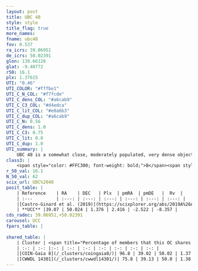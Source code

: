 ```yaml
---
layout: post
title: UBC 48
style: style
title_flag: true
more_names: 
fname: ubc48
fov: 0.537
ra_icrs: 39.06951
de_icrs: 50.02391
glon: 139.66128
glat: -9.40772
r50: 16.1
plx: 1.37615
UTI: "0.46"
UTI_COLOR: "#fffbe1"
UTI_C_N_COL: "#f7fcde"
UTI_C_dens_COL: "#a6cab9"
UTI_C_C3_COL: "#d4edca"
UTI_C_lit_COL: "#e0a6b3"
UTI_C_dup_COL: "#a6cab9"
UTI_C_N: 0.56
UTI_C_dens: 1.0
UTI_C_C3: 0.75
UTI_C_lit: 0.0
UTI_C_dup: 1.0
UTI_summary: |
    UBC 48 is a somewhat close, moderately populated, very dense object of high C3 quality. It is rarely studied in the literature, with no articles listed in the last 6 years. This object shares a large percentage of members with 2 later reported entries.
class3: |
    <span style="color: #FFC300; font-weight: bold;">B</span><span style="color: green; font-weight: bold;">A</span>
r_50_val: 16.1
N_50_val: 62
scix_url: UBC%2048
posit_table: |
    | Reference    | RA    | DEC   | Plx  | pmRA  | pmDE   |  Rv  |
    | :---         | :---: | :---: | :---: | :---: | :---: | :---: |
    |[Castro-Ginard et al. (2019)](https://scixplorer.org/abs/2019A%26A...627A..35C) | 39.068 | 50.049 | 1.362 | 2.498 | -2.497 | -- |
    | **UCC** |39.07 | 50.024 | 1.376 | 2.416 | -2.522 | -8.357 | 
cds_radec: 39.06951,+50.02391
carousel: UCC
fpars_table: |
    
shared_table: |
    | Cluster | <span title="Percentage of members that this OC shares with the ones listed">%</span>   | RA   | DEC   | Plx   | pmRA  | pmDE  | Rv | UTI |
    | :-: | :-: |:-: | :-: | :-: | :-: | :-: | :-: | :-: |
    |[COIN-Gaia 8](/_clusters/coingaia8/)| 96.8 | 39.02 | 50.02 | 1.37 | 2.41 | -2.51 | -7.94 |0.18 |
    |[CWWDL 14301](/_clusters/cwwdl14301/)| 75.8 | 39.13 | 50.0 | 1.38 | 2.4 | -2.52 | -9.87 |0.02 |
---
```

